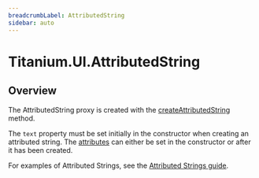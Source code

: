 ```yaml
---
breadcrumbLabel: AttributedString
sidebar: auto
---
```


# Titanium.UI.AttributedString

<ProxySummary/>

## Overview

The AttributedString proxy is created with the [createAttributedString](Titanium.UI.createAttributedString) method.

The `text` property must be set initially in the constructor when creating an attributed string.
The [attributes](Titanium.UI.AttributedString.attributes) can either be set in the constructor or after it has been created.

For examples of Attributed Strings, see the
[Attributed Strings guide](https://docs.appcelerator.com/platform/latest/#!/guide/Attributed_Strings).

<ApiDocs/>
